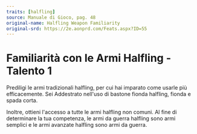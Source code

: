 ```yaml
---
traits: [halfling]
source: Manuale di Gioco, pag. 48
original-name: Halfling Weapon Familiarity
original-srd: https://2e.aonprd.com/Feats.aspx?ID=55
---
```


# Familiarità con le Armi Halfling - Talento 1

Prediligi le armi tradizionali halfling, per cui hai imparato come usarle più
efficacemente. Sei Addestrato nell'uso di bastone fionda halfling, fionda e
spada corta.

Inoltre, ottieni l'accesso a tutte le armi halfling non comuni. Al fine di
determinare la tua competenza, le armi da guerra halfling sono armi semplici e
le armi avanzate halfling sono armi da guerra.
